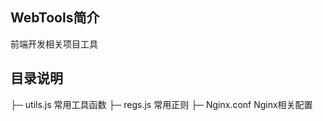 ## WebTools简介
前端开发相关项目工具

## 目录说明
├─ utils.js             常用工具函数
├─ regs.js              常用正则
├─ Nginx.conf           Nginx相关配置